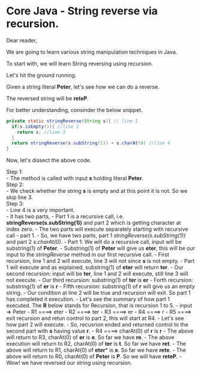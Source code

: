 # Core Java - String reverse via recursion.

Dear reader,

We are going to learn various string manipulation techniques in Java.

To start with, we will learn String reversing using recursion.

Let's hit the ground running.

Given a string literal **Peter**, let's see how we can do a reverse.

The reversed string will be **reteP**.

For better understanding, consinder the below snippet.
```java
private static stringReverse(String s){ // line 1
  if(s.isEmpty()){ //line 2
    return s; //line 3
  }
  return stringReverse(s.subString(1)) + s.charAt(0) //line 4
}
```

Now, let's dissect the above code.

Step 1:<br />
     - The method is called with input **s** holding literal **Peter**.<br />
Step 2:<br />
     - We check whether the string **s** is empty and at this point it is not. So we skip line 3.<br />
Step 3:<br />
     - Line 4 is a very important.<br />
     - It has two parts,
     - Part 1 is a recursive call, i.e. **stringReverse(s.subString(1))** and part 2 which is getting character at index zero.
     - The two parts will execute separately starting with recursive call - part 1.
     - So, we have two parts, part 1 *stringReverse(s.subString(1))* and part 2 *s.charAt(0)*.
     - Part 1: We will do a recursive call, input will be substring(1) of **Peter**.
     - Substring(1) of **Peter** will give us **eter**, this will be our input to the *stringReverse* method in our first recursive call.
     - First recursion, line 1 and 2 will execute, line 3 will not since **s** is not empty.
     - Part 1 will execute and as explained, substring(1) of **eter** will return **ter**.
     - Our second recursion: input will be **ter**, line 1 and 2 will execute, still line 3 will not execute. 
     - Our third recursion: substring(1) of **ter** is **er**
     - Forth recursion: substring(1) of **er** is **r**
     - Fifth recursion: substring(1) of **r** will give us an empty string. 
     - Our condition at line 2 will be true and recursion will exit. So part 1 has completed it execution.
     - Let's see the summary of how part 1 executed. The **R** below stands for Recursion, that is recursion 1 to 5. 
     - input => Peter
     - R1 ====> eter
     - R2 ====> ter
     - R3 ====> er
     - R4 ====> r
     - R5 ====> exit recursion and retun control to part 2, this will start at R4.
     - Let's see how part 2 will execute.
     - So, recusrion ended and returned control to the second part with **s** having value **r**. 
     - R4 ====> charAt(0) of **r** is **r**
     - The above will return to R3, charAt(0) of **er** is **e**. So far we have **re**.
     - The above execution will return to R2, charAt(0) of **ter** is **t**. So far we have **ret**.
     - The above will return to R1, charAt(0) of **eter*** is **e**. So far we have **rete**.
     - The above will return to R0, charAt(0) of **Peter** is **P**. So we will have **reteP**.
     - Wow! we have reversed our string using recursion. 
